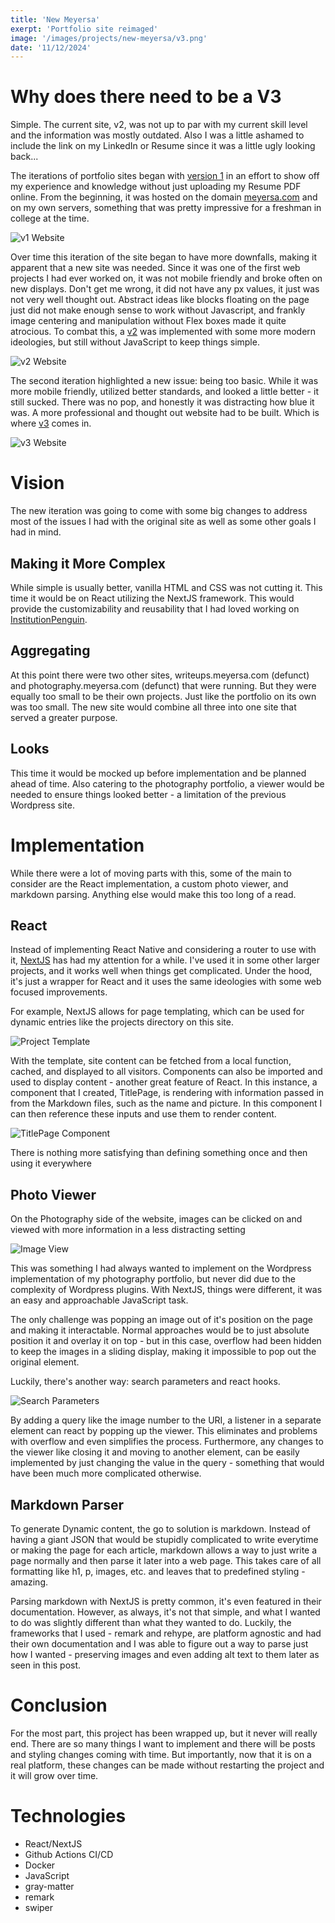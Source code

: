 ```yaml
--- 
title: 'New Meyersa' 
exerpt: 'Portfolio site reimaged'
image: '/images/projects/new-meyersa/v3.png'
date: '11/12/2024'
--- 
```


# Why does there need to be a V3
Simple. The current site, v2, was not up to par with my current skill level and the information was mostly outdated. Also I was a little ashamed to include the link on my LinkedIn or Resume since it was a little ugly looking back... 

The iterations of portfolio sites began with [version 1](https://github.com/meyersa/meyersa-v1) in an effort to show off my experience and knowledge without just uploading my Resume PDF online. From the beginning, it was hosted on the domain [meyersa.com](https://meyersa.com) and on my own servers, something that was pretty impressive for a freshman in college at the time. 

![v1 Website](/images/projects/new-meyersa/v1.png)

Over time this iteration of the site began to have more downfalls, making it apparent that a new site was needed. Since it was one of the first web projects I had ever worked on, it was not mobile friendly and broke often on new displays. Don't get me wrong, it did not have any px values, it just was not very well thought out. Abstract ideas like blocks floating on the page just did not make enough sense to work without Javascript, and frankly image centering and manipulation without Flex boxes made it quite atrocious. To combat this, a [v2](https://github.com/meyersa/meyersa-v2) was implemented with some more modern ideologies, but still without JavaScript to keep things simple. 

![v2 Website](/images/projects/new-meyersa/v2.png) 

The second iteration highlighted a new issue: being too basic. While it was more mobile friendly, utilized better standards, and looked a little better - it still sucked. There was no pop, and honestly it was distracting how blue it was. A more professional and thought out website had to be built. Which is where [v3](https://github.com/meyersa/new-web) comes in. 

![v3 Website](/images/projects/new-meyersa/v3.png) 

# Vision 
The new iteration was going to come with some big changes to address most of the issues I had with the original site as well as some other goals I had in mind. 

## Making it More Complex 
While simple is usually better, vanilla HTML and CSS was not cutting it. This time it would be on React utilizing the NextJS framework. This would provide the customizability and reusability that I had loved working on [InstitutionPenguin](https://github.com/meyersa/institution-penguin). 

## Aggregating
At this point there were two other sites, writeups.meyersa.com (defunct) and photography.meyersa.com (defunct) that were running. But they were equally too small to be their own projects. Just like the portfolio on its own was too small. The new site would combine all three into one site that served a greater purpose. 

## Looks 
This time it would be mocked up before implementation and be planned ahead of time. Also catering to the photography portfolio, a viewer would be needed to ensure things looked better - a limitation of the previous Wordpress site. 

# Implementation 
While there were a lot of moving parts with this, some of the main to consider are the React implementation, a custom photo viewer, and markdown parsing. Anything else would make this too long of a read. 

## React 
Instead of implementing React Native and considering a router to use with it, [NextJS](https://nextjs.org/) has had my attention for a while. I've used it in some other larger projects, and it works well when things get complicated. Under the hood, it's just a wrapper for React and it uses the same ideologies with some web focused improvements. 

For example, NextJS allows for page templating, which can be used for dynamic entries like the projects directory on this site.

![Project Template](/images/projects/new-meyersa/project-template.png)

With the template, site content can be fetched from a local function, cached, and displayed to all visitors. Components can also be imported and used to display content - another great feature of React. In this instance, a component that I created, TitlePage, is rendering with information passed in from the Markdown files, such as the name and picture. In this component I can then reference these inputs and use them to render content. 

![TitlePage Component](/images/projects/new-meyersa/titlepage-component.png)

There is nothing more satisfying than defining something once and then using it everywhere


## Photo Viewer
On the Photography side of the website, images can be clicked on and viewed with more information in a less distracting setting

![Image View](/images/projects/new-meyersa/image-view.png)

This was something I had always wanted to implement on the Wordpress implementation of my photography portfolio, but never did due to the complexity of Wordpress plugins. With NextJS, things were different, it was an easy and approachable JavaScript task. 

The only challenge was popping an image out of it's position on the page and making it interactable. Normal approaches would be to just absolute position it and overlay it on top - but in this case, overflow had been hidden to keep the images in a sliding display, making it impossible to pop out the original element. 

Luckily, there's another way: search parameters and react hooks. 

![Search Parameters](/images/projects/new-meyersa/search-parameters.png) 

By adding a query like the image number to the URI, a listener in a separate element can react by popping up the viewer. This eliminates and problems with overflow and even simplifies the process. Furthermore, any changes to the viewer like closing it and moving to another element, can be easily implemented by just changing the value in the query - something that would have been much more complicated otherwise. 

## Markdown Parser
To generate Dynamic content, the go to solution is markdown. Instead of having a giant JSON that would be stupidly complicated to write everytime or making the page for each article, markdown allows a way to just write a page normally and then parse it later into a web page. This takes care of all formatting like h1, p, images, etc. and leaves that to predefined styling - amazing. 

Parsing markdown with NextJS is pretty common, it's even featured in their documentation. However, as always, it's not that simple, and what I wanted to do was slightly different than what they wanted to do. Luckily, the frameworks that I used - remark and rehype, are platform agnostic and had their own documentation and I was able to figure out a way to parse just how I wanted - preserving images and even adding alt text to them later as seen in this post.

# Conclusion 
For the most part, this project has been wrapped up, but it never will really end. There are so many things I want to implement and there will be posts and styling changes coming with time. But importantly, now that it is on a real platform, these changes can be made without restarting the project and it will grow over time. 

# Technologies
- React/NextJS
- Github Actions CI/CD
- Docker
- JavaScript
- gray-matter
- remark
- swiper